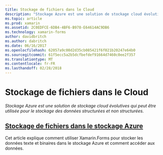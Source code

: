 ```yaml
---
title: Stockage de fichiers dans le Cloud
description: "Stockage Azure est une solution de stockage cloud évolutives qui peut être utilisée pour le stockage des données structurées et non structurées."
ms.topic: article
ms.prod: xamarin
ms.assetid: 2C0EDFCE-6DB4-4BF6-B978-E64614AC9DB6
ms.technology: xamarin-forms
author: davidbritch
ms.author: dabritch
ms.date: 06/16/2017
ms.openlocfilehash: 62057a9c00d2d35cb085421f6f021b20247e64b0
ms.sourcegitcommit: 61f5ecc5a2b5dcfbefdef91664d7460c0ee2f357
ms.translationtype: MT
ms.contentlocale: fr-FR
ms.lasthandoff: 02/28/2018
---
```

# <a name="storing-files-in-the-cloud"></a>Stockage de fichiers dans le Cloud

_Stockage Azure est une solution de stockage cloud évolutives qui peut être utilisée pour le stockage des données structurées et non structurées._

## <a name="storing-files-in-azure-storageazure-storagemd"></a>[Stockage de fichiers dans le stockage Azure](azure-storage.md)

Cet article explique comment utiliser Xamarin.Forms pour stocker les données texte et binaires dans le stockage Azure et comment accéder aux données.

